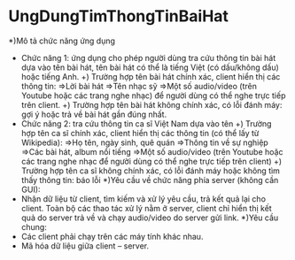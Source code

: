 # UngDungTimThongTinBaiHat
*)Mô tả chức năng ứng dụng
  - Chức năng 1: ứng dụng cho phép người dùng tra cứu thông tin bài hát dựa vào tên bài hát, tên bài hát có thể là tiếng Việt (có dấu/không dấu) hoặc tiếng Anh.
    +) Trường hợp tên bài hát chính xác, client hiển thị các thông tin:
        =>Lời bài hát
        =>Tên nhạc sỹ
        =>Một số audio/video (trên Youtube hoặc các trang nghe nhạc) để người dùng có thể nghe trực tiếp trên client.
    +) Trường hợp tên bài hát không chính xác, có lỗi đánh máy: gợi ý hoặc trả về bài hát gần đúng nhất.
  - Chức năng 2: tra cứu thông tin ca sĩ Việt Nam dựa vào tên
    +) Trường hợp tên ca sĩ chính xác, client hiển thị các thông tin (có thể lấy từ Wikipedia):
        =>Họ tên, ngày sinh, quê quán
        =>Thông tin về sự nghiệp
        =>Các bài hát, album nổi tiếng
        =>Một số audio/video (trên Youtube hoặc các trang nghe nhạc để người dùng có thể nghe trực tiếp trên client)
    +) Trường hợp tên ca sĩ không chính xác, có lỗi đánh máy hoặc không tìm thấy thông tin: báo lỗi
*)Yêu cầu về chức năng phía server (không cần GUI):
  - Nhận dữ liệu từ client, tìm kiếm và xử lý yêu cầu, trả kết quả lại cho client. Toàn bộ các thao tác xử lý nằm ở server, client chỉ hiển thị kết quả do server trả về và chạy audio/video do server gửi link.
*)Yêu cầu chung:
  - Các client phải chạy trên các máy tính khác nhau.
  - Mã hóa dữ liệu giữa client – server.    
